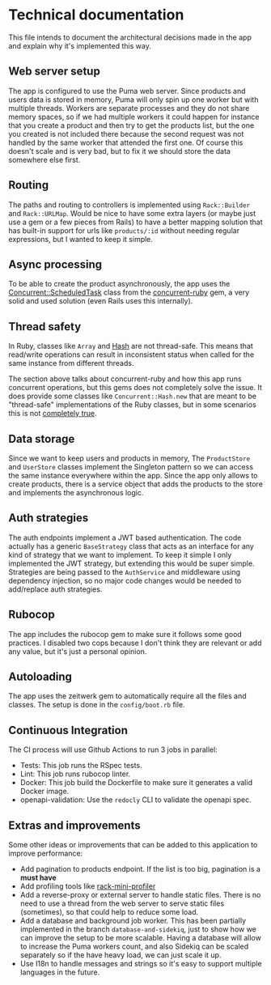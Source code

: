 # Technical documentation

This file intends to document the architectural decisions made in the app and explain why it's implemented this way.

## Web server setup
The app is configured to use the Puma web server. Since products and users data is stored in memory, Puma will only spin up one worker but with multiple threads.
Workers are separate processes and they do not share memory spaces, so if we had multiple workers it could happen for instance that you create a product and then try to get the products list, but the one you created is not included there because the second request was not handled by the same worker that attended the first one. Of course this doesn't scale and is very bad, but to fix it we should store the data somewhere else first.

## Routing
The paths and routing to controllers is implemented using `Rack::Builder` and `Rack::URLMap`. Would be nice to have some extra layers (or maybe just use a gem or a few pieces from Rails) to have a better mapping solution that has built-in support for urls like `products/:id` without needing regular expressions, but I wanted to keep it simple.

## Async processing
To be able to create the product asynchronously, the app uses the [Concurrent::ScheduledTask](https://ruby-concurrency.github.io/concurrent-ruby/master/Concurrent/ScheduledTask.html) class from the [concurrent-ruby](https://github.com/ruby-concurrency/concurrent-ruby) gem, a very solid and used solution (even Rails uses this internally).

## Thread safety
In Ruby, classes like `Array` and [Hash](https://bugs.ruby-lang.org/issues/19237#note-2) are not thread-safe. This means that read/write operations can result in inconsistent status when called for the same instance from different threads.

The section above talks about concurrent-ruby and how this app runs concurrent operations, but this gems does not completely solve the issue. It does provide some classes like `Concurrent::Hash.new` that are meant to be "thread-safe" implementations of the Ruby classes, but in some scenarios this is not [completely true](https://github.com/ruby-concurrency/concurrent-ruby/issues/929).

## Data storage
Since we want to keep users and products in memory, The `ProductStore` and `UserStore` classes implement the Singleton pattern so we can access the same instance everywhere within the app. Since the app only allows to create products, there is a service object that adds the products to the store and implements the asynchronous logic.

## Auth strategies
The auth endpoints implement a JWT based authentication. The code actually has a generic `BaseStrategy` class that acts as an interface for any kind of strategy that we want to implement. To keep it simple I only implemented the JWT strategy, but extending this would be super simple.
Strategies are being passed to the `AuthService` and middleware using dependency injection, so no major code changes would be needed to add/replace auth strategies.

## Rubocop
The app includes the rubocop gem to make sure it follows some good practices. I disabled two cops because I don't think they are relevant or add any value, but it's just a personal opinion.

## Autoloading
The app uses the zeitwerk gem to automatically require all the files and classes. The setup is done in the `config/boot.rb` file.

## Continuous Integration
The CI process will use Github Actions to run 3 jobs in parallel:
- Tests: This job runs the RSpec tests.
- Lint: This job runs rubocop linter.
- Docker: This job build the Dockerfile to make sure it generates a valid Docker image.
- openapi-validation: Use the `redocly` CLI to validate the openapi spec.

## Extras and improvements
Some other ideas or improvements that can be added to this application to improve performance:
- Add pagination to products endpoint. If the list is too big, pagination is a **must have**
- Add profiling tools like [rack-mini-profiler](https://github.com/MiniProfiler/rack-mini-profiler)
- Add a reverse-proxy or external server to handle static files. There is no need to use a thread from the web server to serve static files (sometimes), so that could help to reduce some load.
- Add a database and background job worker. This has been partially implemented in the branch `database-and-sidekiq`, just to show how we can improve the setup to be more scalable. Having a database will allow to increase the Puma workers count, and also Sidekiq can be scaled separately so if the have heavy load, we can just scale it up.
- Use I18n to handle messages and strings so it's easy to support multiple languages in the future.
